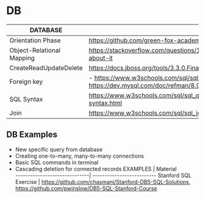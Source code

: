 # DB

DATABASE                  | Material      
--------------------------| --------------------------
Orientation Phase         | https://github.com/green-fox-academy/teaching-materials/tree/master/workshop/java-spring-jpa                  
Object-Relational Mapping | https://stackoverflow.com/questions/1279613/what-is-an-orm-and-where-can-i-learn-more-about-it                  
CreateReadUpdateDelete    | https://docs.jboss.org/tools/3.3.0.Final/en/seam_tools_ref_guide/html/crud_database_application.html                    
Foreign key               | - https://www.w3schools.com/sql/sql_foreignkey.asp - https://dev.mysql.com/doc/refman/8.0/en/create-table-foreign-keys.html
SQL Syntax                | https://www.w3schools.com/sql/sql_quickref.asp, https://dev.mysql.com/doc/refman/8.0/en/sql-syntax.html
Join                      | https://www.w3schools.com/sql/sql_join.asp        

## DB Examples
- New specific query from database
- Creating one-to-many, many-to-many connections
- Basic SQL commands in terminal
- Cascading deletion for connected records
EXAMPLES                      | Material      
------------------------------| --------------------------
Stanford SQL Exercise         | https://github.com/chasmani/Stanford-DB5-SQL-Solutions, https://github.com/pwinslow/DB5-SQL-Stanford-Course
